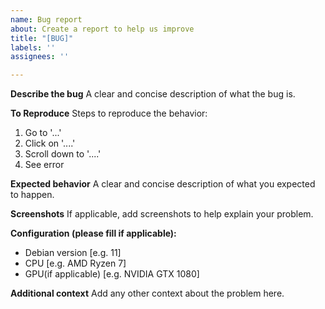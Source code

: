 ```yaml
---
name: Bug report
about: Create a report to help us improve
title: "[BUG]"
labels: ''
assignees: ''

---
```


**Describe the bug**
A clear and concise description of what the bug is.

**To Reproduce**
Steps to reproduce the behavior:
1. Go to '...'
2. Click on '....'
3. Scroll down to '....'
4. See error

**Expected behavior**
A clear and concise description of what you expected to happen.

**Screenshots**
If applicable, add screenshots to help explain your problem.

**Configuration (please fill if applicable):**
- Debian version [e.g. 11]
- CPU [e.g. AMD Ryzen 7]
- GPU(if applicable) [e.g. NVIDIA GTX 1080]

**Additional context**
Add any other context about the problem here.
